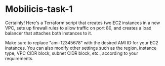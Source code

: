 # Mobilicis-task-1

Certainly! Here's a Terraform script that creates two EC2 instances in a new VPC, sets up firewall rules to allow traffic on port 80, and creates a load balancer that attaches both instances to it.

Make sure to replace "ami-12345678" with the desired AMI ID for your EC2 instances. You can also modify other settings such as the region, instance type, VPC CIDR block, subnet CIDR block, etc., according to your requirements.
